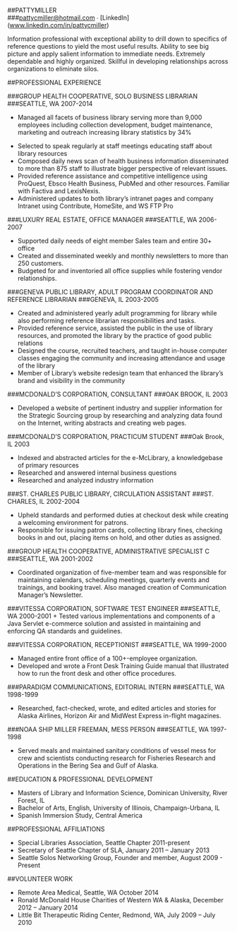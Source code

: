 ##PATTYMILLER                                                                                          
###pattycmiller@hotmail.com ∙ [LinkedIn] (www.linkedin.com/in/pattycmiller)



Information professional with exceptional ability to drill down to specifics of reference questions to yield the most useful results. Ability to see big picture and apply salient information to immediate needs. Extremely dependable and highly organized.  Skillful in developing relationships across organizations to eliminate silos.


##PROFESSIONAL EXPERIENCE

###GROUP HEALTH COOPERATIVE, SOLO BUSINESS LIBRARIAN
###SEATTLE, WA   2007-2014

+ Managed all facets of business library serving more than 9,000 employees including collection development, budget maintenance, marketing and outreach increasing library statistics by 34%
* Selected to speak regularly at staff meetings educating staff about library resources
* Composed daily news scan of health business information disseminated to more than 875 staff to illustrate bigger perspective of relevant issues. 
* Provided reference assistance and competitive intelligence using ProQuest, Ebsco Health Business, PubMed and other resources. Familiar with Factiva and LexisNexis.
* Administered updates to both library’s intranet pages and company Intranet using Contribute, HomeSite, and WS FTP Pro

###LUXURY REAL ESTATE, OFFICE MANAGER
###SEATTLE, WA   2006-2007
+ Supported daily needs of eight member Sales team and entire 30+ office
+ Created and disseminated weekly and monthly newsletters to more than 250 customers.
+ Budgeted for and inventoried all office supplies while fostering vendor relationships.

###GENEVA PUBLIC LIBRARY, ADULT PROGRAM COORDINATOR AND REFERENCE LIBRARIAN
###GENEVA, IL	2003-2005

+ Created and administered yearly adult programming for library while also performing reference librarian responsibilities and tasks.
+ Provided reference service, assisted the public in the use of library resources, and promoted the library by the practice of good public relations
+ Designed the course, recruited teachers, and taught in-house computer classes engaging the community and increasing attendance and usage of the library
+ Member of Library’s website redesign team that enhanced the library’s brand and visibility in the community

###MCDONALD’S CORPORATION, CONSULTANT
###OAK BROOK, IL 2003

+ Developed a website of pertinent industry and supplier information for the Strategic Sourcing group by researching and analyzing data found on the Internet, writing abstracts and creating web pages.

###MCDONALD’S CORPORATION, PRACTICUM STUDENT
###Oak Brook, IL  2003

+ Indexed and abstracted articles for the e-McLibrary, a knowledgebase of primary resources
+ Researched and answered internal business questions
+ Researched and analyzed industry information

###ST. CHARLES PUBLIC LIBRARY, CIRCULATION ASSISTANT
###ST. CHARLES, IL	2002-2004

+ Upheld standards and performed duties at checkout desk while creating a welcoming environment for patrons. 
+ Responsible for issuing patron cards, collecting library fines, checking books in and out, placing items on hold, and other duties as assigned.

###GROUP HEALTH COOPERATIVE, ADMINISTRATIVE SPECIALIST C
###SEATTLE, WA	2001-2002
+ Coordinated organization of five-member team and was responsible for maintaining calendars, scheduling meetings, quarterly events and trainings, and booking travel. Also managed creation of Communication Manager’s Newsletter.

###VITESSA CORPORATION, SOFTWARE TEST ENGINEER 
###SEATTLE, WA  2000-2001
+ 
Tested various implementations and components of a Java Servlet e-commerce solution and assisted in maintaining and enforcing QA standards and guidelines. 

###VITESSA CORPORATION, RECEPTIONIST
###SEATTLE, WA  1999-2000

+ Managed entire front office of a 100+-employee organization.
+ Developed and wrote a Front Desk Training Guide manual that illustrated how to run the front desk and other office procedures.

###PARADIGM COMMUNICATIONS, EDITORIAL INTERN
###SEATTLE, WA   1998-1999
+ Researched, fact-checked, wrote, and edited articles and stories for Alaska Airlines, Horizon Air and MidWest Express in-flight magazines.

###NOAA SHIP MILLER FREEMAN, MESS PERSON
###SEATTLE, WA   1997- 1998
+ Served meals and maintained sanitary conditions of vessel mess for crew and scientists conducting research for Fisheries Research and Operations in the Bering Sea and Gulf of Alaska.

##EDUCATION & PROFESSIONAL DEVELOPMENT

+ Masters of Library and Information Science, Dominican University, River Forest, IL
+ Bachelor of Arts, English, University of Illinois, Champaign-Urbana, IL
+ Spanish Immersion Study, Central America

##PROFESSIONAL AFFILIATIONS

+ Special Libraries Association, Seattle Chapter 2011-present
+ Secretary of Seattle Chapter of SLA, January 2011 – January 2013
+ Seattle Solos Networking Group, Founder and member, August 2009 - Present

##VOLUNTEER WORK
+ Remote Area Medical, Seattle, WA  October 2014
+ Ronald McDonald House Charities of Western WA & Alaska, December 2012 – January 2014
+ Little Bit Therapeutic Riding Center, Redmond, WA, July 2009 – July 2010



